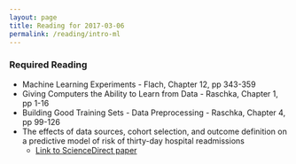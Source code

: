 ```yaml
---
layout: page
title: Reading for 2017-03-06
permalink: /reading/intro-ml
---
```

### Required Reading ###
- Machine Learning Experiments - Flach, Chapter 12, pp 343-359
- Giving Computers the Ability to Learn from Data - Raschka, Chapter 1, pp 1-16
- Building Good Training Sets - Data Preprocessing - Raschka, Chapter 4, pp 99-126
- The effects of data sources, cohort selection, and outcome definition on a predictive model of risk of thirty-day hospital readmissions 
  - [Link to ScienceDirect paper](http://www.sciencedirect.com/science/article/pii/S1532046414001877)
